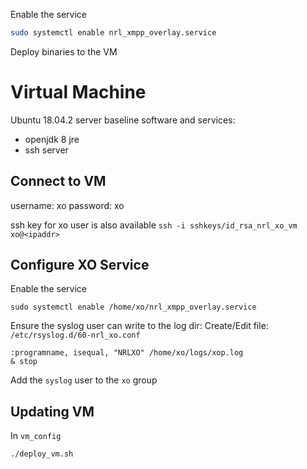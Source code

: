 Enable the service

```bash
sudo systemctl enable nrl_xmpp_overlay.service
```

Deploy binaries to the VM

# Virtual Machine #
Ubuntu 18.04.2 server
baseline software and services:
- openjdk 8 jre
- ssh server

## Connect to VM ##
username: xo
password: xo

ssh key for xo user is also available
`ssh -i sshkeys/id_rsa_nrl_xo_vm xo@<ipaddr>`

## Configure XO Service ##

Enable the service
```
sudo systemctl enable /home/xo/nrl_xmpp_overlay.service
```

Ensure the syslog user can write to the log dir:
Create/Edit file: `/etc/rsyslog.d/60-nrl_xo.conf`
```
:programname, isequal, "NRLXO" /home/xo/logs/xop.log 
& stop
```

Add the `syslog` user to the `xo` group

## Updating VM ##

In `vm_config`

```
./deploy_vm.sh
```
